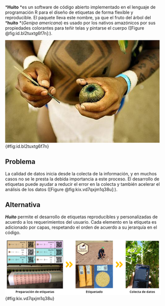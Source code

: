 ***Huito** *es un software de código abierto implementado en el lenguaje de programación R para el diseño de etiquetas de forma flexible y reproducible. El paquete lleva este nombre, ya que el fruto del árbol del ***huito** *(*Genipa americana*) es usado por los nativos amazónicos por sus propiedades colorantes para teñir telas y pintarse el cuerpo ([Figure  @fig:id.bl2tuxtg6f7n]:).

![El ***huito*** (*Genipa americana*) es una especie de árbol de la familia Rubiaceae. Originaria de los bosques tropicales de América. Los indígenas lo usan para realizar diseños en su cuerpo y teñir telares. {out.width = "50%"}](img_0.jpg){#fig:id.bl2tuxtg6f7n}

## Problema

La calidad de datos inicia desde la colecta de la información, y en muchos casos no se le presta la debida importancia a este proceso. El desarrollo de etiquetas puede ayudar a reducir el error en la colecta y también acelerar el análisis de los datos ([Figure  @fig:kix.vd7qxjm1q38u]:).

## Alternativa

***Huito*** permite el desarrollo de etiquetas reproducibles y personalizadas de acuerdo a los requerimientos del usuario. Cada elemento en la etiqueta es adicionado por capas, respetando el orden de acuerdo a su jerarquía en el código.

![Proceso de etiquetado y colecta de datos de experimentos. Los códigos QR permiten la colecta de datos con un dispositivo móvil de forma rápida y sencilla. {eval = T}](img_1.png){#fig:kix.vd7qxjm1q38u}








